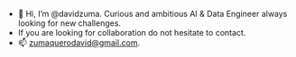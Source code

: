 - 👋 Hi, I’m @davidzuma. Curious and ambitious AI & Data Engineer always looking for new challenges.
- If you are looking for collaboration do not hesitate to contact.
- 📫 zumaquerodavid@gmail.com.


<!---
davidzuma/davidzuma is a ✨ special ✨ repository because its `README.md` (this file) appears on your GitHub profile.
You can click the Preview link to take a look at your changes.
--->
